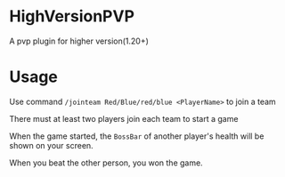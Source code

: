 # HighVersionPVP
 A pvp plugin for higher version(1.20+)

# Usage

Use command `/jointeam Red/Blue/red/blue <PlayerName>` to join a team

There must at least two players join each team to start a game

When the game started, the `BossBar` of another player's health will be shown on your screen.

When you beat the other person, you won the game.
